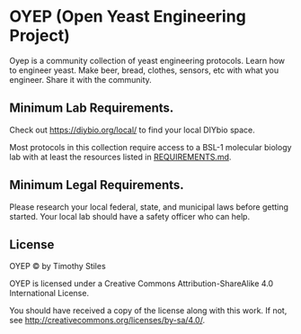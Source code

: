 # OYEP (Open Yeast Engineering Project)

Oyep is a community collection of yeast engineering protocols. Learn how to engineer yeast. Make beer, bread, clothes, sensors, etc with what you engineer. Share it with the community.

## Minimum Lab Requirements.

Check out https://diybio.org/local/ to find your local DIYbio space.

Most protocols in this collection require access to a BSL-1 molecular biology lab with at least the resources listed in [REQUIREMENTS.md](./REQUIREMENTS.md). 

## Minimum Legal Requirements.

Please research your local federal, state, and municipal laws before getting started. Your local lab should have a safety officer who can help.

## License
OYEP © by Timothy Stiles

OYEP is licensed under a
Creative Commons Attribution-ShareAlike 4.0 International License.

You should have received a copy of the license along with this
work. If not, see <http://creativecommons.org/licenses/by-sa/4.0/>.
